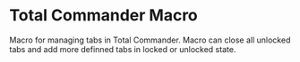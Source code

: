 # Total Commander Macro
Macro for managing tabs in Total Commander. Macro can close all unlocked tabs and add more definned tabs in locked or unlocked state. 
